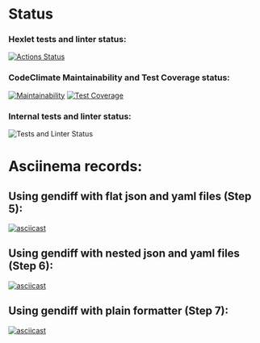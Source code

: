 # Status
### Hexlet tests and linter status:
[![Actions Status](https://github.com/Ky3mu40FF/python-project-lvl2/workflows/hexlet-check/badge.svg)](https://github.com/Ky3mu40FF/python-project-lvl2/actions)
### CodeClimate Maintainability and Test Coverage status:
[![Maintainability](https://api.codeclimate.com/v1/badges/3560112894cb9d62bb4e/maintainability)](https://codeclimate.com/github/Ky3mu40FF/python-project-lvl2/maintainability)
[![Test Coverage](https://api.codeclimate.com/v1/badges/3560112894cb9d62bb4e/test_coverage)](https://codeclimate.com/github/Ky3mu40FF/python-project-lvl2/test_coverage)
### Internal tests and linter status:
![Tests and Linter Status](https://github.com/Ky3mu40FF/python-project-lvl2/workflows/code-check/badge.svg)

# Asciinema records:
## Using gendiff with flat json and yaml files (Step 5):
[![asciicast](https://asciinema.org/a/fHTqjkrZypwcPQu321nAmvy6H.svg)](https://asciinema.org/a/fHTqjkrZypwcPQu321nAmvy6H)
## Using gendiff with nested json and yaml files (Step 6):
[![asciicast](https://asciinema.org/a/IcSKETp2253K5BOSGLChnuLI5.svg)](https://asciinema.org/a/IcSKETp2253K5BOSGLChnuLI5)
## Using gendiff with plain formatter (Step 7):
[![asciicast](https://asciinema.org/a/nIg4jXBU57LEovAaDQjbQyM20.svg)](https://asciinema.org/a/nIg4jXBU57LEovAaDQjbQyM20)